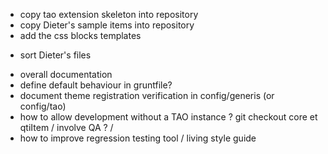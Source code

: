 + copy tao extension skeleton into repository
+ copy Dieter's sample items into repository
+ add the css blocks templates
* sort Dieter's files
- overall documentation
- define default behaviour in gruntfile?
- document theme registration verification in config/generis (or config/tao)
- how to allow development without a TAO instance ? git checkout core et qtiItem / involve QA ? / 
- how to improve regression testing tool / living style guide

